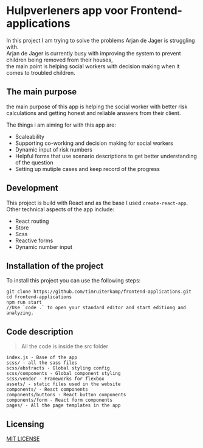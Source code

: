 # Hulpverleners app voor Frontend-applications
In this project I am trying to solve the problems Arjan de Jager is struggling with.  
Arjan de Jager is currently busy with improving the system to prevent children being removed from their houses,  
the main point is helping social workers with decision making when it comes to troubled children.
  
## The main purpose
the main purpose of this app is helping the social worker with better risk calculations and getting honest and reliable answers from their client.
  
The things i am aiming for with this app are:  
- Scaleability  
- Supporting co-working and decision making for social workers 
- Dynamic input of risk numbers    
- Helpful forms that use scenario descriptions to get better understanding of the question  
- Setting up mutiple cases and keep record of the progress
  

## Development
This project is build with React and as the base I used `create-react-app`.  
Other technical aspects of the app include:  
- React routing  
- Store  
- Scss  
- Reactive forms
- Dynamic number input


## Installation of the project
To install this project you can use the following steps:  

```
git clone https://github.com/timruiterkamp/frontend-applications.git   
cd frontend-applications  
npm run start  
//Use `code .` to open your standard editor and start editiong and analyzing.
```

## Code description
> All the code is inside the src folder
```
index.js - Base of the app
scss/ - all the sass files
scss/abstracts - Global styling config
scss/components - Global component styling
scss/vendor - Frameworks for flexbox
assets/ - static files used in the website
components/ - React components
components/buttons - React button components
components/form - React form components
pages/ - All the page templates in the app
```

## Licensing
[MIT LICENSE](license.txt)